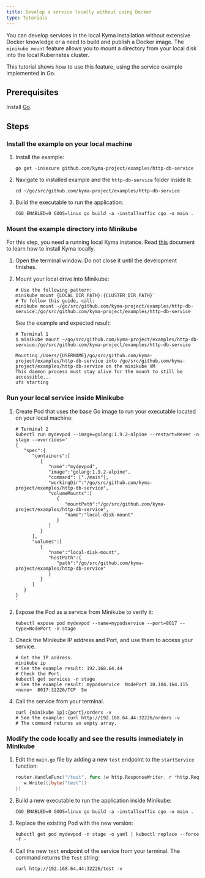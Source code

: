 ```yaml
---
title: Develop a service locally without using Docker
type: Tutorials
---
```


You can develop services in the local Kyma installation without extensive Docker knowledge or a need to build and publish a Docker image. The `minikube mount` feature allows you to mount a directory from your local disk into the local Kubernetes cluster.

This tutorial shows how to use this feature, using the service example implemented in Go.

## Prerequisites

Install [Go](https://golang.org/dl/).

## Steps

### Install the example on your local machine

1. Install the example:

   ```shell
   go get -insecure github.com/kyma-project/examples/http-db-service
   ```

2. Navigate to installed example and the `http-db-service` folder inside it:

   ```shell
   cd ~/go/src/github.com/kyma-project/examples/http-db-service
   ```

3. Build the executable to run the application:

   ```shell
   CGO_ENABLED=0 GOOS=linux go build -a -installsuffix cgo -o main .
   ```

### Mount the example directory into Minikube

For this step, you need a running local Kyma instance. Read [this](#installation-install-kyma-locally-from-the-release) document to learn how to install Kyma locally.

1. Open the terminal window. Do not close it until the development finishes.
2. Mount your local drive into Minikube:

   ```shell
   # Use the following pattern:
   minikube mount {LOCAL_DIR_PATH}:{CLUSTER_DIR_PATH}`
   # To follow this guide, call:
   minikube mount ~/go/src/github.com/kyma-project/examples/http-db-service:/go/src/github.com/kyma-project/examples/http-db-service
   ```

   See the example and expected result:

   ```shell
   # Terminal 1
   $ minikube mount ~/go/src/github.com/kyma-project/examples/http-db-service:/go/src/github.com/kyma-project/examples/http-db-service

   Mounting /Users/{USERNAME}/go/src/github.com/kyma-project/examples/http-db-service into /go/src/github.com/kyma-project/examples/http-db-service on the minikube VM
   This daemon process must stay alive for the mount to still be accessible...
   ufs starting
   ```

### Run your local service inside Minikube

1. Create Pod that uses the base Go image to run your executable located on your local machine:

   ```shell
   # Terminal 2
   kubectl run mydevpod --image=golang:1.9.2-alpine --restart=Never -n stage --overrides='
   {
      "spec":{
         "containers":[
            {
               "name":"mydevpod",
               "image":"golang:1.9.2-alpine",
               "command": ["./main"],
               "workingDir":"/go/src/github.com/kyma-project/examples/http-db-service",
               "volumeMounts":[
                  {
                     "mountPath":"/go/src/github.com/kyma-project/examples/http-db-service",
                     "name":"local-disk-mount"
                  }
               ]
            }
         ],
         "volumes":[
            {
               "name":"local-disk-mount",
               "hostPath":{
                  "path":"/go/src/github.com/kyma-project/examples/http-db-service"
               }
            }
         ]
      }
   }
   '
   ```

2. Expose the Pod as a service from Minikube to verify it:

   ```shell
   kubectl expose pod mydevpod --name=mypodservice --port=8017 --type=NodePort -n stage
   ```

3. Check the Minikube IP address and Port, and use them to access your service.

   ```shell
   # Get the IP address.
   minikube ip
   # See the example result: 192.168.64.44
   # Check the Port.
   kubectl get services -n stage
   # See the example result: mypodservice  NodePort 10.104.164.115  <none>  8017:32226/TCP  5m
   ```

4. Call the service from your terminal.

   ```shell
   curl {minikube ip}:{port}/orders -v
   # See the example: curl http://192.168.64.44:32226/orders -v
   # The command returns an empty array.
   ```

### Modify the code locally and see the results immediately in Minikube

1. Edit the `main.go` file by adding a new `test` endpoint to the `startService` function:

   ```go
   router.HandleFunc("/test", func (w http.ResponseWriter, r *http.Request) {
      w.Write([]byte("test"))
   })
   ```

2. Build a new executable to run the application inside Minikube:

   ```shell
   CGO_ENABLED=0 GOOS=linux go build -a -installsuffix cgo -o main .
   ```

3. Replace the existing Pod with the new version:

   ```shell
   kubectl get pod mydevpod -n stage -o yaml | kubectl replace --force -f -
   ```

4. Call the new `test` endpoint of the service from your terminal. The command returns the `Test` string:

   ```shell
   curl http://192.168.64.44:32226/test -v
   ```
